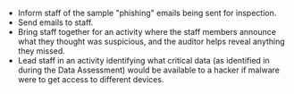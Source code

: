 
  * Inform staff of the sample "phishing" emails being sent for inspection.
  * Send emails to staff.
  * Bring staff together for an activity where the staff members announce what they thought was suspicious, and the auditor helps reveal anything they missed.
  * Lead staff in an activity identifying what critical data (as identified in during the Data Assessment) would be available to a hacker if malware were to get access to different devices.
